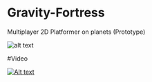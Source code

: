 # Gravity-Fortress
Multiplayer 2D Platformer on planets (Prototype)

![alt text](https://image.ibb.co/fTzkie/gf.png)

#Video

[![Alt text](https://img.youtube.com/vi/Bk0J898_nL0/0.jpg)](https://www.youtube.com/watch?v=Bk0J898_nL0&t=3m58s)
